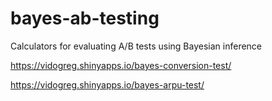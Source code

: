 # bayes-ab-testing
Calculators for evaluating A/B tests using Bayesian inference

https://vidogreg.shinyapps.io/bayes-conversion-test/

https://vidogreg.shinyapps.io/bayes-arpu-test/
